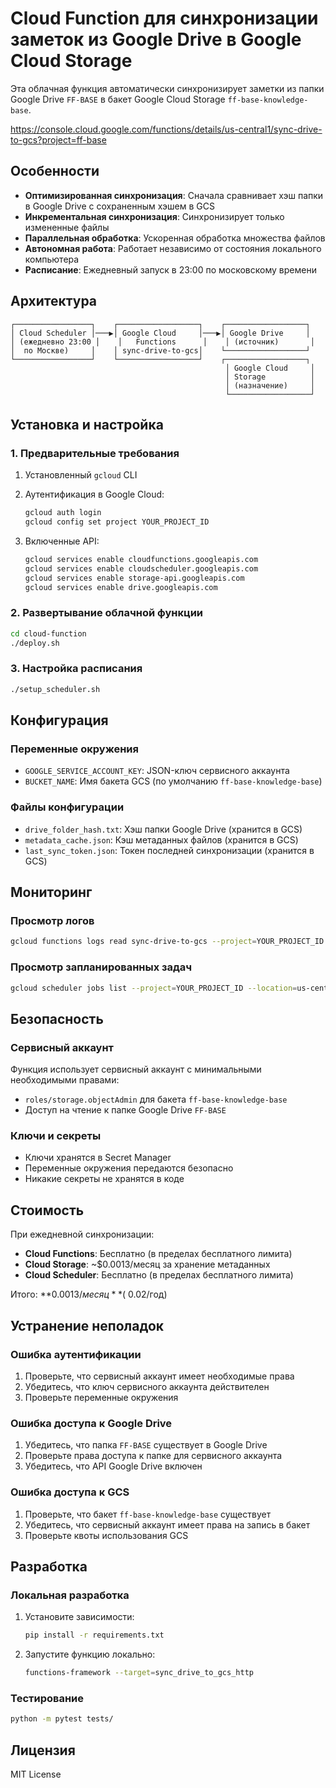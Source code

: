 # Cloud Function для синхронизации заметок из Google Drive в Google Cloud Storage

Эта облачная функция автоматически синхронизирует заметки из папки Google Drive `FF-BASE` в бакет Google Cloud Storage `ff-base-knowledge-base`.

https://console.cloud.google.com/functions/details/us-central1/sync-drive-to-gcs?project=ff-base

## Особенности

- **Оптимизированная синхронизация**: Сначала сравнивает хэш папки в Google Drive с сохраненным хэшем в GCS
- **Инкрементальная синхронизация**: Синхронизирует только измененные файлы
- **Параллельная обработка**: Ускоренная обработка множества файлов
- **Автономная работа**: Работает независимо от состояния локального компьютера
- **Расписание**: Ежедневный запуск в 23:00 по московскому времени

## Архитектура

```
┌─────────────────┐    ┌──────────────────┐    ┌──────────────────┐
│ Cloud Scheduler │───▶│ Google Cloud     │───▶│ Google Drive     │
│ (ежедневно 23:00 │    │   Functions      │    │ (источник)       │
│  по Москве)     │    │ sync-drive-to-gcs│    └──────────────────┘
└─────────────────┘    └──────────────────┘    ┌──────────────────┐
                                                │ Google Cloud     │
                                                │ Storage          │
                                                │ (назначение)     │
                                                └──────────────────┘
```

## Установка и настройка

### 1. Предварительные требования

1. Установленный `gcloud` CLI
2. Аутентификация в Google Cloud:
   ```bash
   gcloud auth login
   gcloud config set project YOUR_PROJECT_ID
   ```

3. Включенные API:
   ```bash
   gcloud services enable cloudfunctions.googleapis.com
   gcloud services enable cloudscheduler.googleapis.com
   gcloud services enable storage-api.googleapis.com
   gcloud services enable drive.googleapis.com
   ```

### 2. Развертывание облачной функции

```bash
cd cloud-function
./deploy.sh
```

### 3. Настройка расписания

```bash
./setup_scheduler.sh
```

## Конфигурация

### Переменные окружения

- `GOOGLE_SERVICE_ACCOUNT_KEY`: JSON-ключ сервисного аккаунта
- `BUCKET_NAME`: Имя бакета GCS (по умолчанию `ff-base-knowledge-base`)

### Файлы конфигурации

- `drive_folder_hash.txt`: Хэш папки Google Drive (хранится в GCS)
- `metadata_cache.json`: Кэш метаданных файлов (хранится в GCS)
- `last_sync_token.json`: Токен последней синхронизации (хранится в GCS)

## Мониторинг

### Просмотр логов

```bash
gcloud functions logs read sync-drive-to-gcs --project=YOUR_PROJECT_ID
```

### Просмотр запланированных задач

```bash
gcloud scheduler jobs list --project=YOUR_PROJECT_ID --location=us-central1
```

## Безопасность

### Сервисный аккаунт

Функция использует сервисный аккаунт с минимальными необходимыми правами:

- `roles/storage.objectAdmin` для бакета `ff-base-knowledge-base`
- Доступ на чтение к папке Google Drive `FF-BASE`

### Ключи и секреты

- Ключи хранятся в Secret Manager
- Переменные окружения передаются безопасно
- Никакие секреты не хранятся в коде

## Стоимость

При ежедневной синхронизации:

- **Cloud Functions**: Бесплатно (в пределах бесплатного лимита)
- **Cloud Storage**: ~$0.0013/месяц за хранение метаданных
- **Cloud Scheduler**: Бесплатно (в пределах бесплатного лимита)

Итого: **$0.0013/месяц** (~$0.02/год)

## Устранение неполадок

### Ошибка аутентификации

1. Проверьте, что сервисный аккаунт имеет необходимые права
2. Убедитесь, что ключ сервисного аккаунта действителен
3. Проверьте переменные окружения

### Ошибка доступа к Google Drive

1. Убедитесь, что папка `FF-BASE` существует в Google Drive
2. Проверьте права доступа к папке для сервисного аккаунта
3. Убедитесь, что API Google Drive включен

### Ошибка доступа к GCS

1. Проверьте, что бакет `ff-base-knowledge-base` существует
2. Убедитесь, что сервисный аккаунт имеет права на запись в бакет
3. Проверьте квоты использования GCS

## Разработка

### Локальная разработка

1. Установите зависимости:
   ```bash
   pip install -r requirements.txt
   ```

2. Запустите функцию локально:
   ```bash
   functions-framework --target=sync_drive_to_gcs_http
   ```

### Тестирование

```bash
python -m pytest tests/
```

## Лицензия

MIT License